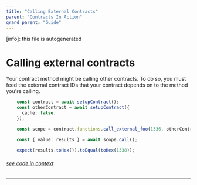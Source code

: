 ```yaml
---
title: "Calling External Contracts"
parent: "Contracts In Action"
grand_parent: "Guide"
---
```


[info]: this file is autogenerated
# Calling external contracts

Your contract method might be calling other contracts. To do so, you must feed the external contract IDs that your contract depends on to the method you're calling.


```typescript
    const contract = await setupContract();
    const otherContract = await setupContract({
      cache: false,
    });

    const scope = contract.functions.call_external_foo(1336, otherContract.id);

    const { value: results } = await scope.call();

    expect(results.toHex()).toEqual(toHex(1338));
```
###### [see code in context](https://github.com/FuelLabs/fuels-ts/blob/master/packages/fuel-gauge/src/contract.test.ts#L132-L143)

---

